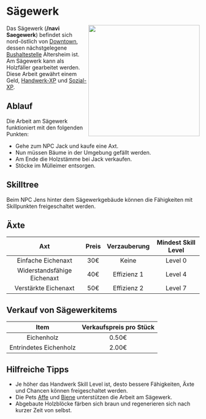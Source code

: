 # Sägewerk 


<img align="right" width="290" eight="290" src="../../../assets/image/nebenjobs/Sägewerk.png">



Das Sägewerk (**/navi Saegewerk**) befindet sich nord-östlich von [Downtown](../../pages/gebiete/downtown.md), dessen nächstgelegene [Bushaltestelle](../../pages/öpnv/bus.md) Altersheim ist.
Am Sägewerk kann als Holzfäller gearbeitet werden. Diese Arbeit gewährt einem Geld, [Handwerk-XP](../../pages/skills/handwerk.md) und [Sozial-XP](../../pages/skills/social.md). 

## Ablauf

Die Arbeit am Sägewerk funktioniert mit den folgenden Punkten:

*  Gehe zum NPC Jack und kaufe eine Axt. 
*  Nun müssen Bäume in der Umgebung gefällt werden.
*  Am Ende die Holzstämme bei Jack verkaufen.
*  Stöcke im Mülleimer entsorgen.

## Skilltree

Beim NPC Jens hinter dem Sägewerkgebäude können die Fähigkeiten mit Skillpunkten freigeschaltet werden.

## Äxte

| Axt | Preis | Verzauberung | Mindest Skill Level |
| :-: | :-: | :-: | :-: |
| Einfache Eichenaxt | 30€ | Keine | Level 0 |
| Widerstandsfähige Eichenaxt | 40€ | Effizienz 1 | Level 4 |
| Verstärkte Eichenaxt | 50€ | Effizienz 2 | Level 7 |

## Verkauf von Sägewerkitems

| Item | Verkaufspreis pro Stück |
|:-:|:-:|
| Eichenholz | 0.50€ |
| Entrindetes Eichenholz| 2.00€ |

## Hilfreiche Tipps

* Je höher das Handwerk Skill Level ist, desto bessere Fähigkeiten, Äxte und Chancen können freigeschaltet werden.
* Die Pets [Affe](../../pages/pets/affe.md) und [Biene](../../pages/pets/biene.md) unterstützen die Arbeit am Sägewerk.
* Abgebaute Holzblöcke färben sich braun und regenerieren sich nach kurzer Zeit von selbst.

